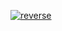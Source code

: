 [![reverse](https://github.com/orishko/reverce/actions/workflows/main.yml/badge.svg)](https://github.com/orishko/reverce/actions/workflows/main.yml)
